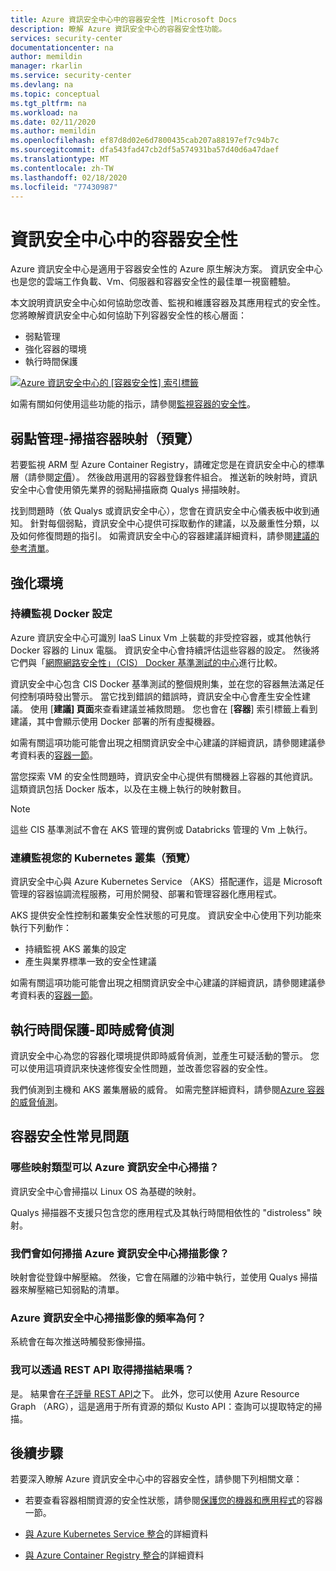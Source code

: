 ```yaml
---
title: Azure 資訊安全中心中的容器安全性 |Microsoft Docs
description: 瞭解 Azure 資訊安全中心的容器安全性功能。
services: security-center
documentationcenter: na
author: memildin
manager: rkarlin
ms.service: security-center
ms.devlang: na
ms.topic: conceptual
ms.tgt_pltfrm: na
ms.workload: na
ms.date: 02/11/2020
ms.author: memildin
ms.openlocfilehash: ef87d8d02e6d7800435cab207a88197ef7c94b7c
ms.sourcegitcommit: dfa543fad47cb2df5a574931ba57d40d6a47daef
ms.translationtype: MT
ms.contentlocale: zh-TW
ms.lasthandoff: 02/18/2020
ms.locfileid: "77430987"
---
```

# <a name="container-security-in-security-center"></a>資訊安全中心中的容器安全性

Azure 資訊安全中心是適用于容器安全性的 Azure 原生解決方案。 資訊安全中心也是您的雲端工作負載、Vm、伺服器和容器安全性的最佳單一視窗體驗。

本文說明資訊安全中心如何協助您改善、監視和維護容器及其應用程式的安全性。 您將瞭解資訊安全中心如何協助下列容器安全性的核心層面：

* 弱點管理
* 強化容器的環境
* 執行時間保護

[![Azure 資訊安全中心的 [容器安全性] 索引標籤](media/container-security/container-security-tab.png)](media/container-security/container-security-tab.png#lightbox)

如需有關如何使用這些功能的指示，請參閱[監視容器的安全性](monitor-container-security.md)。

## <a name="vulnerability-management---scanning-container-images-preview"></a>弱點管理-掃描容器映射（預覽）
若要監視 ARM 型 Azure Container Registry，請確定您是在資訊安全中心的標準層（請參閱[定價](/azure/security-center/security-center-pricing)）。 然後啟用選用的容器登錄套件組合。 推送新的映射時，資訊安全中心會使用領先業界的弱點掃描廠商 Qualys 掃描映射。

找到問題時（依 Qualys 或資訊安全中心），您會在資訊安全中心儀表板中收到通知。 針對每個弱點，資訊安全中心提供可採取動作的建議，以及嚴重性分類，以及如何修復問題的指引。 如需資訊安全中心的容器建議詳細資料，請參閱[建議的參考清單](recommendations-reference.md#recs-containers)。

## <a name="environment-hardening"></a>強化環境

### <a name="continuous-monitoring-of-your-docker-configuration"></a>持續監視 Docker 設定
Azure 資訊安全中心可識別 IaaS Linux Vm 上裝載的非受控容器，或其他執行 Docker 容器的 Linux 電腦。 資訊安全中心會持續評估這些容器的設定。 然後將它們與「[網際網路安全性」（CIS） Docker 基準測試的中心](https://www.cisecurity.org/benchmark/docker/)進行比較。

資訊安全中心包含 CIS Docker 基準測試的整個規則集，並在您的容器無法滿足任何控制項時發出警示。 當它找到錯誤的錯誤時，資訊安全中心會產生安全性建議。 使用 [**建議] 頁面**來查看建議並補救問題。 您也會在 [**容器**] 索引標籤上看到建議，其中會顯示使用 Docker 部署的所有虛擬機器。 

如需有關這項功能可能會出現之相關資訊安全中心建議的詳細資訊，請參閱建議參考資料表的[容器一節](recommendations-reference.md#recs-containers)。

當您探索 VM 的安全性問題時，資訊安全中心提供有關機器上容器的其他資訊。 這類資訊包括 Docker 版本，以及在主機上執行的映射數目。 

>[!NOTE]
> 這些 CIS 基準測試不會在 AKS 管理的實例或 Databricks 管理的 Vm 上執行。

### <a name="continuous-monitoring-of-your-kubernetes-clusters-preview"></a>連續監視您的 Kubernetes 叢集（預覽）
資訊安全中心與 Azure Kubernetes Service （AKS）搭配運作，這是 Microsoft 管理的容器協調流程服務，可用於開發、部署和管理容器化應用程式。

AKS 提供安全性控制和叢集安全性狀態的可見度。 資訊安全中心使用下列功能來執行下列動作：
* 持續監視 AKS 叢集的設定
* 產生與業界標準一致的安全性建議

如需有關這項功能可能會出現之相關資訊安全中心建議的詳細資訊，請參閱建議參考資料表的[容器一節](recommendations-reference.md#recs-containers)。

## <a name="run-time-protection---real-time-threat-detection"></a>執行時間保護-即時威脅偵測

資訊安全中心為您的容器化環境提供即時威脅偵測，並產生可疑活動的警示。 您可以使用這項資訊來快速修復安全性問題，並改善您容器的安全性。

我們偵測到主機和 AKS 叢集層級的威脅。 如需完整詳細資料，請參閱[Azure 容器的威脅偵測](https://docs.microsoft.com/azure/security-center/security-center-alerts-compute#azure-containers-)。


## <a name="container-security-faq"></a>容器安全性常見問題

### <a name="what-types-of-images-can-azure-security-center-scan"></a>哪些映射類型可以 Azure 資訊安全中心掃描？
資訊安全中心會掃描以 Linux OS 為基礎的映射。 

Qualys 掃描器不支援只包含您的應用程式及其執行時間相依性的 "distroless" 映射。

### <a name="how-does-we-scan-azure-security-center-scan-an-image"></a>我們會如何掃描 Azure 資訊安全中心掃描影像？
映射會從登錄中解壓縮。 然後，它會在隔離的沙箱中執行，並使用 Qualys 掃描器來解壓縮已知弱點的清單。

### <a name="how-often-does-azure-security-center-scan-my-images"></a>Azure 資訊安全中心掃描影像的頻率為何？
系統會在每次推送時觸發影像掃描。

### <a name="can-i-get-the-scan-results-via-rest-api"></a>我可以透過 REST API 取得掃描結果嗎？
是。 結果會在[子評量 REST API](/rest/api/securitycenter/subassessments/list/)之下。 此外，您可以使用 Azure Resource Graph （ARG），這是適用于所有資源的類似 Kusto API：查詢可以提取特定的掃描。
 

## <a name="next-steps"></a>後續步驟

若要深入瞭解 Azure 資訊安全中心中的容器安全性，請參閱下列相關文章：

* 若要查看容器相關資源的安全性狀態，請參閱[保護您的機器和應用程式](security-center-virtual-machine-protection.md#containers)的容器一節。

* [與 Azure Kubernetes Service 整合](azure-kubernetes-service-integration.md)的詳細資料

* [與 Azure Container Registry 整合](azure-container-registry-integration.md)的詳細資料